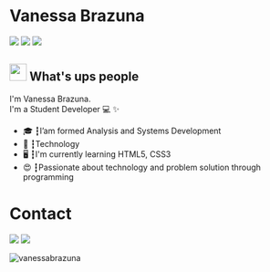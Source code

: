 # Vanessa Brazuna
<a href=""><img src="https://img.shields.io/badge/html%205-orange?style=for-the-badge&logo=html5&logoColor=white&labelColor=orange" /></a>
<a href=""><img src="https://img.shields.io/badge/CSS%203-5188FE?style=for-the-badge&logo=css3&logoColor=white&labelColor=5188FE" /></a>
<a href=""><img src="https://img.shields.io/badge/JavaScript-F7DF1E?style=for-the-badge&logo=javascript&logoColor=black" /></a>


## <img src="https://media.giphy.com/media/hvRJCLFzcasrR4ia7z/giphy.gif" width="30px"> What's ups people
I'm Vanessa Brazuna.<br>
I'm a Student Developer 💻 ✨

<ul>
  <li>🎓 ┇I’am formed Analysis and Systems Development</li>
  <li>💙 ┇Technology
  <li>🖥️ ┇I'm currently learning HTML5, CSS3</li>
  <li>😍 ┇Passionate about technology and problem solution through programming</li>
</ul>

# Contact
<a href="https://instagram.com/vvanessabrazuna" target="_blank"><img src="https://img.shields.io/badge/instagram-E4405F.svg?style=for-the-badge&logo=instagram&logoColor=white"></a>
<a href="mailto:brazuna.nessa@gmail.com" target="_blank"><img src="https://img.shields.io/badge/e‑mail-D14836.svg?style=for-the-badge&logo=GMail&logoColor=white"></a>

<p align="left"> <img src="https://komarev.com/ghpvc/?username=vanessabrazuna" alt="vanessabrazuna" /> </p>



